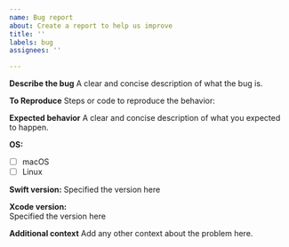 ```yaml
---
name: Bug report
about: Create a report to help us improve
title: ''
labels: bug
assignees: ''

---
```


**Describe the bug**
A clear and concise description of what the bug is.

**To Reproduce**
Steps or code to reproduce the behavior:

**Expected behavior**
A clear and concise description of what you expected to happen.

**OS:**
- [ ] macOS
- [ ] Linux

**Swift version:**
Specified the version here

**Xcode version:**  
Specified the version here

**Additional context**
Add any other context about the problem here.
